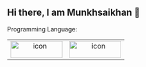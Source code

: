 ## Hi there, I am Munkhsaikhan 👋

Programming Language:
<table>
  <tr>
    <td align="center">
      <img src="https://www.python.org/static/community_logos/python-logo-master-v3-TM.png" alt="icon" width="120" height="40" />
    </td>
    <td align="center">
      <img src="https://upload.wikimedia.org/wikipedia/commons/2/21/Matlab_Logo.png" alt="icon" width="120" height="40" />
    </td>    
  </tr>
</table>



